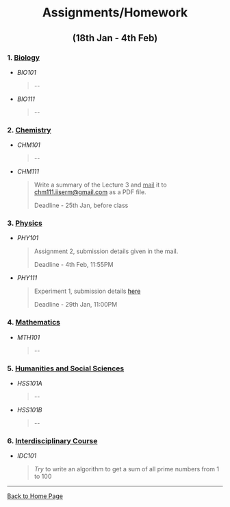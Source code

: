<h1 align="center">Assignments/Homework</h1>
<h2 align="center">(18th Jan - 4th Feb)</h2>

### **1. <u>Biology</u>**

- _BIO101_
  
  > --

- _BIO111_
  
  > --

### **2. <u>Chemistry</u>**

- _CHM101_ 
  
  > --

- _CHM111_
  
  > Write a summary of the Lecture 3 and <u>mail</u> it to chm111.iiserm@gmail.com as a PDF file.
  > 
  > Deadline - 25th Jan, before class

### **3. <u>Physics</u>**

- _PHY101_
  
  > Assignment 2, submission details given in the mail.
  > 
  > Deadline - 4th Feb, 11:55PM

- _PHY111_
  
  > Experiment 1, submission details [here](https://web.iisermohali.ac.in/moodle/mod/assign/view.php?id=14288)
  > 
  > Deadline - 29th Jan, 11:00PM

### **4. <u>Mathematics</u>**

- _MTH101_
  
  > --

### **5. <u>Humanities and Social Sciences</u>**

- _HSS101A_
  
  > --

- _HSS101B_
  
  > --

### **6. <u>Interdisciplinary Course</u>**

- _IDC101_
  
  > _Try_ to write an algorithm to get a sum of all prime numbers from 1 to 100


---
[Back to Home Page](README.md)
